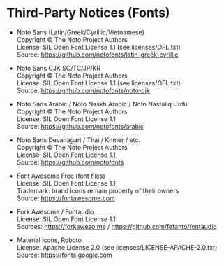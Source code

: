 # Third-Party Notices (Fonts)

- Noto Sans (Latin/Greek/Cyrillic/Vietnamese)  
  Copyright © The Noto Project Authors  
  License: SIL Open Font License 1.1 (see licenses/OFL.txt)  
  Source: https://github.com/notofonts/latin-greek-cyrillic

- Noto Sans CJK SC/TC/JP/KR  
  Copyright © The Noto Project Authors  
  License: SIL Open Font License 1.1 (see licenses/OFL.txt)  
  Source: https://github.com/notofonts/noto-cjk

- Noto Sans Arabic / Noto Naskh Arabic / Noto Nastaliq Urdu  
  Copyright © The Noto Project Authors  
  License: SIL Open Font License 1.1  
  Source: https://github.com/notofonts/arabic

- Noto Sans Devanagari / Thai / Khmer / etc.  
  Copyright © The Noto Project Authors  
  License: SIL Open Font License 1.1  
  Source: https://github.com/notofonts

- Font Awesome Free (font files)  
  License: SIL Open Font License 1.1  
  Trademark: brand icons remain property of their owners  
  Source: https://fontawesome.com

- Fork Awesome / Fontaudio  
  License: SIL Open Font License 1.1  
  Sources: https://forkaweso.me / https://github.com/fefanto/fontaudio

- Material Icons, Roboto  
  License: Apache License 2.0 (see licenses/LICENSE-APACHE-2.0.txt)  
  Source: https://fonts.google.com
